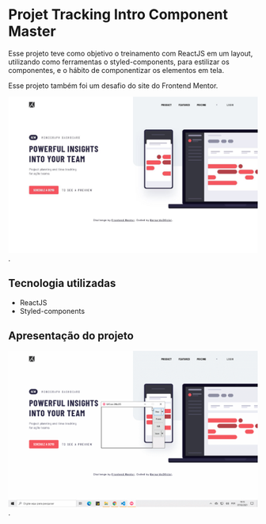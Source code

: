# Projet Tracking Intro Component Master

Esse projeto teve como objetivo o treinamento com ReactJS em um layout, utilizando como ferramentas o styled-components, para estilizar os componentes, e o hábito de componentizar os elementos em tela.

Esse projeto também foi um desafio do site do Frontend Mentor.

![Imagem do projeto](./src/assets/images/image-projeto.JPG).

## Tecnologia utilizadas

- ReactJS
- Styled-components

## Apresentação do projeto

![Imagem do projeto](./src/assets/images/apresentacao-project-react.gif).